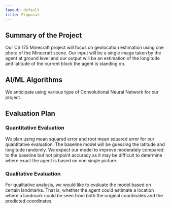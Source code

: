 ```yaml
---
layout: default
title: Proposal
---
```


## Summary of the Project
Our CS 175 Minecraft project will focus on geolocation estimation 
using one photo of the Minecraft scene. Our input will be a single image 
taken by the agent at ground level and our output will be an estimation 
of the longitude and latitude of the current block the agent is standing on. 

## AI/ML Algorithms
We anticipate using various type of Convolutional Neural Network for our project.

## Evaluation Plan
### Quantitative Evaluation
We plan using mean squared error and root mean squared error 
for our quantitative evaluation. The baseline model will be guessing 
the latitude and longitude randomly. We expect our model to improve 
moderately compared to the baseline but not pinpoint accuracy as it may 
be difficult to determine where exact the agent is based on one single picture.

### Qualitative Evaluation
For qualitative analysis, we would like to evaluate the model based on 
certain landmarks. That is, whether the agent could estimate a location 
where a landmark could be seen from both the original coordinates and the 
predicted coordinates. 



